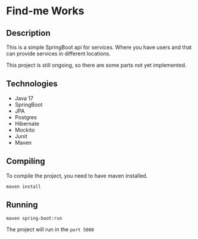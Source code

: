 # Find-me Works

## Description
This is a simple SpringBoot api for services. Where you have users and that 
can provide services in different locations. 

This project is still ongoing, so there are some parts not yet implemented.

## Technologies
- Java 17
- SpringBoot
- JPA
- Postgres
- Hibernate
- Mockito
- Junit
- Maven

## Compiling
To compile the project, you need to have maven installed.

```maven install```

## Running
```maven spring-boot:run```

The project will run in the ```port 5000```
